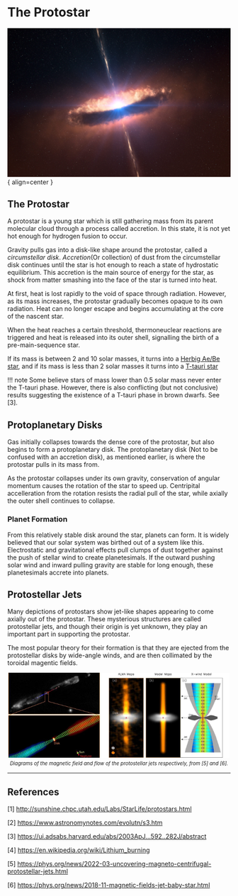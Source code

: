 <!--Contributors: Markus-->

# The Protostar

![Protostellar Jets (https://scitechdaily.com/scientists-simulate-astrophysical-jets/)](../../assets/beginning/Researchers-Simulate-Astrophysical-Jets-in-the-Lab.jpg){ align=center }

## The Protostar

A protostar is a young star which is still gathering mass from its parent molecular cloud through a process called accretion. In this state, it is not yet hot enough for hydrogen fusion to occur. 

Gravity pulls gas into a disk-like shape around the protostar, called a _circumstellar disk_. _Accretion_(Or collection) of dust from the circumstellar disk continues until the star is hot enough to reach a state of hydrostatic equilibrium. This accretion is the main source of energy for the star, as shock from matter smashing into the face of the star is turned into heat. 

At first, heat is lost rapidly to the void of space through radiation. However, as its mass increases, the protostar gradually becomes opaque to its own radiation. Heat can no longer escape and begins accumulating at the core of the nascent star.

When the heat reaches a certain threshold, thermoneuclear reactions are triggered and heat is released into its outer shell, signalling the birth of a pre-main-sequence star.  

If its mass is between 2 and 10 solar masses, it turns into a [Herbig Ae/Be star](./herbig-ae-be.md), and if its mass is less than 2 solar masses it turns into a [T-tauri star](./t-tauri.md)

!!! note
    Some believe stars of mass lower than 0.5 solar mass never enter the T-tauri phase. However, there is also conflicting (but not conclusive) results suggesting the existence of a T-tauri phase in brown dwarfs. See [3].

## Protoplanetary Disks

Gas initially collapses towards the dense core of the protostar, but also begins to form a protoplanetary disk. The protoplanetary disk (Not to be confused with an accretion disk), as mentioned earlier, is where the protostar pulls in its mass from. 

As the protostar collapses under its own gravity, conservation of angular momentum causes the rotation of the star to speed up. Centripital accelleration from the rotation resists the radial pull of the star, while axially the outer shell continues to collapse. 

### Planet Formation

From this relatively stable disk around the star, planets can form. It is widely believed that our solar system was birthed out of a system like this. Electrostatic and gravitational effects pull clumps of dust together against the push of stellar wind to create planetesimals. If the outward pushing solar wind and inward pulling gravity are stable for long enough, these planetesimals accrete into planets. 

## Protostellar Jets

Many depictions of protostars show jet-like shapes appearing to come axially out of the protostar. These mysterious structures are called protostellar jets, and though their origin is yet unknown, they play an important part in supporting the protostar. 

The most popular theory for their formation is that they are ejected from the protostellar disks by wide-angle winds, and are then collimated by the toroidal magentic fields.

<p align="center" style="text-align: center; display: block; width: 100%">
    <img src="../../../assets/beginning/Protostar_Bfield.jpg" style="height:12rem"></img>
    <img src="../../../assets/beginning/Protostar_flow.jpg" style="height:12rem"></img> </br>
    <i style="font-size:0.8em">Diagrams of the magnetic field and flow of the protostellar jets respectively, from [5] and [6].</i>
</p>







<hr/>

## References

[1] http://sunshine.chpc.utah.edu/Labs/StarLife/protostars.html

[2] https://www.astronomynotes.com/evolutn/s3.htm

[3] https://ui.adsabs.harvard.edu/abs/2003ApJ...592..282J/abstract 

[4] https://en.wikipedia.org/wiki/Lithium_burning

[5] https://phys.org/news/2022-03-uncovering-magneto-centrifugal-protostellar-jets.html

[6] https://phys.org/news/2018-11-magnetic-fields-jet-baby-star.html